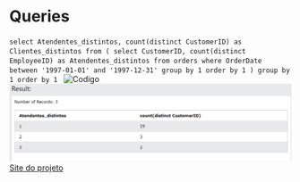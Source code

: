 # Queries
`select Atendentes_distintos, count(distinct CustomerID) as Clientes_distintos
from
(
select CustomerID, count(distinct EmployeeID) as Atendentes_distintos
from orders
where OrderDate between '1997-01-01' and '1997-12-31'
group by 1
order by 1
)
group by 1
order by 1
`
![Codigo](https://snipboard.io/NIYfST.jpg)
![Resultado](https://raw.githubusercontent.com/Cristiano301/Queries/master/Prints%20imagens/Resultado.JPG)
[Site do projeto](https://www.w3schools.com/sql/trysql.asp?filename=trysql_select_all)
